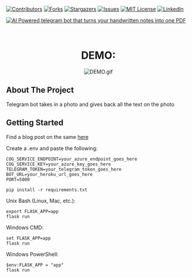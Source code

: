 <div id="top"></div>
<!--
*** Thanks for checking out the Best-README-Template. If you have a suggestion
*** that would make this better, please fork the repo and create a pull request
*** or simply open an issue with the tag "enhancement".
*** Don't forget to give the project a star!
*** Thanks again! Now go create something AMAZING! :D
-->



<!-- PROJECT SHIELDS -->
<!--
*** I'm using markdown "reference style" links for readability.
*** Reference links are enclosed in brackets [ ] instead of parentheses ( ).
*** See the bottom of this document for the declaration of the reference variables
*** for contributors-url, forks-url, etc. This is an optional, concise syntax you may use.
*** https://www.markdownguide.org/basic-syntax/#reference-style-links
-->
[![Contributors][contributors-shield]][contributors-url]
[![Forks][forks-shield]][forks-url]
[![Stargazers][stars-shield]][stars-url]
[![Issues][issues-shield]][issues-url]
[![MIT License][license-shield]][license-url]
[![LinkedIn][linkedin-shield]][linkedin-url]


[![AI Powered telegram bot that turns your handwritten notes into one PDF](https://yt-embed.herokuapp.com/embed?v=sLQkK_jTvwA)](https://www.youtube.com/watch?v=sLQkK_jTvwA "AI Powered telegram bot that turns your handwritten notes into one PDF.")



<!-- PROJECT LOGO -->
<br />
<div align="center">
    <h1>DEMO:</h1>

![DEMO.gif](https://cdn.hashnode.com/res/hashnode/image/upload/v1643481378893/FzD0Y8wum.gif)

</div>





<!-- ABOUT THE PROJECT -->
## About The Project

Telegram bot takes in a photo and gives back all the text on the photo 

<!-- GETTING STARTED -->
## Getting Started

Find a blog post on the same [here](https://wamaithanyamu.com/building-a-telegram-bot-that-extracts-text-from-images-and-documents)



Create a .env and paste the following:

```shell
COG_SERVICE_ENDPOINT=your_azure_endpoint_goes_here
COG_SERVICE_KEY=your_azure_key_goes_here
TELEGRAM_TOKEN=your_telegram_token_goes_here
BOT_URL=your_heroku_url_goes_here
PORT=5000

```
```shell
pip install -r requirements.txt
```

Unix Bash (Linux, Mac, etc.):

```shell
export FLASK_APP=app
flask run
```

Windows CMD:

```shell
set FLASK_APP=app
flask run
```

Windows PowerShell:

```shell
$env:FLASK_APP = "app"
flask run

```

<!-- MARKDOWN LINKS & IMAGES -->
<!-- https://www.markdownguide.org/basic-syntax/#reference-style-links -->
[contributors-shield]: https://img.shields.io/github/contributors/wamaithanyamu/Building-a-telegram-bot-using-azure-cognitive-services.svg?style=for-the-badge
[contributors-url]: https://github.com/wamaithanyamu/Building-a-telegram-bot-using-azure-cognitive-services/graphs/contributors
[forks-shield]: https://img.shields.io/github/forks/wamaithanyamu/Building-a-telegram-bot-using-azure-cognitive-services.svg?style=for-the-badge
[forks-url]: https://github.com/wamaithanyamu/Building-a-telegram-bot-using-azure-cognitive-services/network/members
[stars-shield]: https://img.shields.io/github/stars/wamaithanyamu/Building-a-telegram-bot-using-azure-cognitive-services.svg?style=for-the-badge
[stars-url]: https://github.com/wamaithanyamu/Building-a-telegram-bot-using-azure-cognitive-services/stargazers
[issues-shield]: https://img.shields.io/github/issues/wamaithanyamu/Building-a-telegram-bot-using-azure-cognitive-services.svg?style=for-the-badge
[issues-url]: https://github.com/wamaithanyamu/Building-a-telegram-bot-using-azure-cognitive-services/issues
[license-shield]: https://img.shields.io/github/license/wamaithanyamu/Building-a-telegram-bot-using-azure-cognitive-services.svg?style=for-the-badge
[license-url]: https://github.com/wamaithanyamu/Building-a-telegram-bot-using-azure-cognitive-services/blob/master/LICENSE.txt
[linkedin-shield]: https://img.shields.io/badge/-LinkedIn-black.svg?style=for-the-badge&logo=linkedin&colorB=555
[linkedin-url]: https://linkedin.com/in/wamaithanyamu
[product-screenshot]: images/final.png

